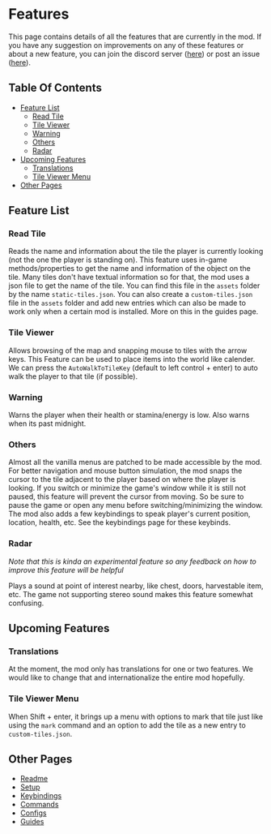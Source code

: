 # Features

This page contains details of all the features that are currently in the mod.
If you have any suggestion on improvements on any of these features or about a new feature, you can join the discord server ([here](https://discord.gg/yQjjsDqWQX)) or post an issue ([here](https://github.com/khanshoaib3/stardew-access/issues)).

## Table Of Contents

- [Feature List](#feature-list)
  - [Read Tile](#read-tile)
  - [Tile Viewer](#tile-viewer)
  - [Warning](#warning)
  - [Others](#others)
  - [Radar](#radar)
- [Upcoming Features](#upcoming-features)
  - [Translations](#translations)
  - [Tile Viewer Menu](#tile-viewer-menu)
- [Other Pages](#other-pages)

## Feature List

### Read Tile

Reads the name and information about the tile the player is currently looking (not the one the player is standing on).
This feature uses in-game methods/properties to get the name and information of the object on the tile.
Many tiles don't have textual information so for that, the mod uses a json file to get the name of the tile.
You can find this file in the `assets` folder by the name `static-tiles.json`.
You can also create a `custom-tiles.json` file in the `assets` folder and add new entries which can also be made to work only when a certain mod is installed.
More on this in the guides page.

### Tile Viewer

Allows browsing of the map and snapping mouse to tiles with the arrow keys.
This Feature can be used to place items into the world like calender.
We can press the `AutoWalkToTileKey` (default to left control + enter) to auto walk the player to that tile (if possible).

### Warning

Warns the player when their health or stamina/energy is low.
Also warns when its past midnight.

### Others

Almost all the vanilla menus are patched to be made accessible by the mod.
For better navigation and mouse button simulation, the mod snaps the cursor to the tile adjacent to the player based on where the player is looking.
If you switch or minimize the game's window while it is still not paused, this feature will prevent the cursor from moving.
So be sure to pause the game or open any menu before switching/minimizing the window.
The mod also adds a few keybindings to speak player's current position, location, health, etc.
See the keybindings page for these keybinds.

### Radar

_Note that this is kinda an experimental feature so any feedback on how to improve this feature will be helpful_

Plays a sound at point of interest nearby, like chest, doors, harvestable item, etc.
The game not supporting stereo sound makes this feature somewhat confusing.

## Upcoming Features

### Translations

At the moment, the mod only has translations for one or two features.
We would like to change that and internationalize the entire mod hopefully.

### Tile Viewer Menu

When Shift + enter, it brings up a menu with options to mark that tile just like using the `mark` command and an option to add the tile as a new entry to `custom-tiles.json`.

## Other Pages

- [Readme](README.md)
- [Setup](setup.md)
- [Keybindings](keybindings.md)
- [Commands](commands.md)
- [Configs](config.md)
- [Guides](guides.md)
